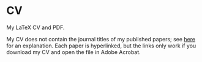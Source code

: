 # CV

My LaTeX CV and PDF.

My CV does not contain the journal titles of my published papers; see [here](https://eprints.qut.edu.au/252333/) for an explanation. Each paper is hyperlinked, but the links only work if you download my CV and open the file in Adobe Acrobat.
